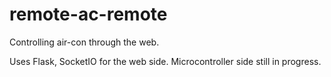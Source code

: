 # remote-ac-remote
Controlling air-con through the web.

Uses Flask, SocketIO for the web side.
Microcontroller side still in progress.
